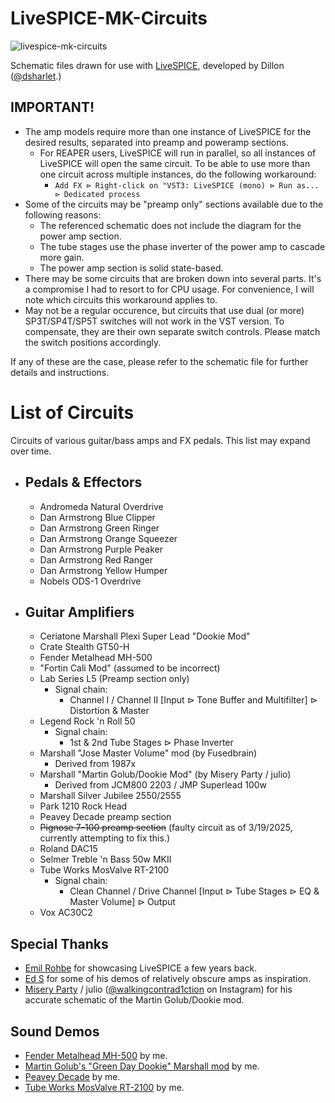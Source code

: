 # LiveSPICE-MK-Circuits
![livespice-mk-circuits](https://github.com/user-attachments/assets/b2af7ccc-bb4a-4518-81c5-2767758b60af)

Schematic files drawn for use with [LiveSPICE]( https://github.com/dsharlet/LiveSPICE ), developed by Dillon ([@dsharlet]( https://github.com/dsharlet ).)

## IMPORTANT!
 - The amp models require more than one instance of LiveSPICE for the desired results, separated into preamp and poweramp sections.
   - For REAPER users, LiveSPICE will run in parallel, so all instances of LiveSPICE will open the same circuit. To be able to use more than one circuit across multiple instances, do the following workaround:
     - `Add FX ⊳ Right-click on "VST3: LiveSPICE (mono) ⊳ Run as... ⊳ Dedicated process` 
 - Some of the circuits may be "preamp only" sections available due to the following reasons:
   - The referenced schematic does not include the diagram for the power amp section. 
   - The tube stages use the phase inverter of the power amp to cascade more gain.
   - The power amp section is solid state-based.
 - There may be some circuits that are broken down into several parts. It's a compromise I had to resort to for CPU usage. For convenience, I will note which circuits this workaround applies to.
 - May not be a regular occurence, but circuits that use dual (or more) SP3T/SP4T/SP5T switches will not work in the VST version. To compensate, they are their own separate switch controls. Please match the switch positions accordingly.

If any of these are the case, please refer to the schematic file for further details and instructions.

# List of Circuits
Circuits of various guitar/bass amps and FX pedals. This list may expand over time.

 - ## Pedals & Effectors
   - Andromeda Natural Overdrive
   - Dan Armstrong Blue Clipper
   - Dan Armstrong Green Ringer
   - Dan Armstrong Orange Squeezer
   - Dan Armstrong Purple Peaker
   - Dan Armstrong Red Ranger
   - Dan Armstrong Yellow Humper
   - Nobels ODS-1 Overdrive

 - ## Guitar Amplifiers
   - Ceriatone Marshall Plexi Super Lead "Dookie Mod"
   - Crate Stealth GT50-H
   - Fender Metalhead MH-500
   - "Fortin Cali Mod" (assumed to be incorrect)
   - Lab Series L5 (Preamp section only)
     - Signal chain:
       - Channel I / Channel II [Input ⊳ Tone Buffer and Multifilter] ⊳ Distortion & Master
   - Legend Rock 'n Roll 50
     - Signal chain:
       - 1st & 2nd Tube Stages ⊳ Phase Inverter
   - Marshall "Jose Master Volume" mod (by Fusedbrain)
     - Derived from 1987x
   - Marshall "Martin Golub/Dookie Mod" (by Misery Party / julio)
     - Derived from JCM800 2203 / JMP Superlead 100w
   - Marshall Silver Jubilee 2550/2555
   - Park 1210 Rock Head
   - Peavey Decade preamp section
   - ~~Pignose 7-100 preamp section~~ (faulty circuit as of 3/19/2025, currently attempting to fix this.)
   - Roland DAC15
   - Selmer Treble 'n Bass 50w MKII
   - Tube Works MosValve RT-2100
     - Signal chain:
       - Clean Channel / Drive Channel [Input ⊳ Tube Stages  ⊳ EQ & Master Volume] ⊳ Output
   - Vox AC30C2

## Special Thanks
 - [Emil Rohbe]( https://www.youtube.com/@Rohbemusic ) for showcasing LiveSPICE a few years back.
 - [Ed S]( https://www.youtube.com/@eds4754/ ) for some of his demos of relatively obscure amps as inspiration.
 - [Misery Party]( https://www.youtube.com/@miseryparty3726 ) / julio ([@walkingcontrad1ction]( https://www.instagram.com/walkingcontrad1ction/ ) on Instagram) for his accurate schematic of the Martin Golub/Dookie mod.

## Sound Demos
 - [Fender Metalhead MH-500]( https://youtu.be/JuXZqc2LVPo ) by me.
 - [Martin Golub's "Green Day Dookie" Marshall mod]( https://youtu.be/Woa6odWk67s ) by me.
 - [Peavey Decade]( https://youtu.be/CR4IU-_BRPQ ) by me.
 - [Tube Works MosValve RT-2100]( https://youtu.be/AjsVQ49L4hQ ) by me.
